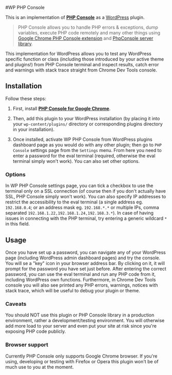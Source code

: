 #WP PHP Console

This is an implementation of **[PHP Console](https://github.com/barbushin/php-console)** as a [WordPress](http://www.wordpress.org) plugin.

> PHP Console allows you to handle PHP errors & exceptions, dump variables, execute PHP code remotely and many other things using [Google Chrome PHP Console extension](https://chrome.google.com/webstore/detail/php-console/nfhmhhlpfleoednkpnnnkolmclajemef) and [PhpConsole server library](https://github.com/barbushin/php-console).

This implementation for WordPress allows you to test any WordPress specific function or class (including those introduced by your active theme and plugins!) from PHP Console terminal and inspect results, catch error and warnings with stack trace straight from Chrome Dev Tools console. 


## Installation

Follow these steps: 

1. First, install **[PHP Console for Google Chrome](https://chrome.google.com/webstore/detail/php-console/nfhmhhlpfleoednkpnnnkolmclajemef)**. 

2. Then, add this plugin to your WordPress installation (by placing it into your `wp-content/plugins/` directory or corresponding plugins directory in your installation). 

3. Once installed, activate WP PHP Console from WordPress plugins dashboard page as you would do with any other plugin; then go to `PHP Console` settings page from the `Settings` menu. From here you need to enter a password for the eval terminal (required, otherwise the eval terminal simply won't work). You can also set other options.

### Options

In WP PHP Console settings page, you can tick a checkbox to use the terminal only on a SSL connection (of course then if you don't actually have SSL, PHP Console simply won't work). You can also specify IP addresses to restrict the accessibility to the eval terminal (a single address eg. `192.168.0.4`; or an address mask eg. `192.168.*.*` or multiple IPs, comma separated `192.168.1.22,192.168.1.24,192.168.3.*`). In case of having issues in connecting with the PHP terminal, try entering a  generic wildcard `*` in this field.


## Usage

Once you have set up a password, you can navigate any of your WordPress page (including WordPress admin dashboard pages) and try the console. You will se a "key" icon in your browser address bar. By clicking on it, it will prompt for the password you have set just before. After entering the correct password, you can use the eval terminal and run any PHP code from it, including WordPress own functions. Furthermore, in Chrome Dev Tools console you will also see printed any PHP errors, warnings, notices with stack trace, which will be useful to debug your plugin or theme.  

### Caveats

You should NOT use this plugin or PHP Console library in a production environment, rather a development/testing environment. You will otherwise add more load to your server and even put your site at risk since you're exposing PHP code publicly.

### Browser support

Currently PHP Console only supports Google Chrome browser. If you're using, developing or testing with Firefox or Opera this plugin won't be of much use to you at the moment.